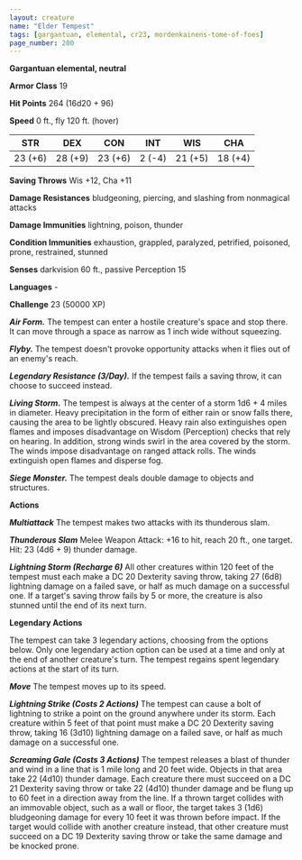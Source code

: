 ```yaml
---
layout: creature
name: "Elder Tempest"
tags: [gargantuan, elemental, cr23, mordenkainens-tome-of-foes]
page_number: 200
---
```


**Gargantuan elemental, neutral**

**Armor Class** 19

**Hit Points** 264  (16d20 + 96)

**Speed** 0 ft., fly 120 ft. (hover)

|   STR   |   DEX   |   CON   |   INT   |   WIS   |   CHA   |
|:-------:|:-------:|:-------:|:-------:|:-------:|:-------:|
| 23 (+6) | 28 (+9) | 23 (+6) | 2 (-4) | 21 (+5) | 18 (+4) |

**Saving Throws** Wis +12, Cha +11

**Damage Resistances** bludgeoning, piercing, and slashing from nonmagical attacks

**Damage Immunities** lightning, poison, thunder

**Condition Immunities** exhaustion, grappled, paralyzed, petrified, poisoned, prone, restrained, stunned

**Senses** darkvision 60 ft., passive Perception 15

**Languages** -

**Challenge** 23 (50000 XP)

***Air Form.*** The tempest can enter a hostile creature's space and stop there. It can move through a space as narrow as 1 inch wide without squeezing.

***Flyby.*** The tempest doesn't provoke opportunity attacks when it flies out of an enemy's reach.

***Legendary Resistance (3/Day).*** If the tempest fails a saving throw, it can choose to succeed instead.

***Living Storm.*** The tempest is always at the center of a storm 1d6 + 4 miles in diameter. Heavy precipitation in the form of either rain or snow falls there, causing the area to be lightly obscured. Heavy rain also extinguishes open flames and imposes disadvantage on Wisdom (Perception) checks that rely on hearing.
In addition, strong winds swirl in the area covered by the storm. The winds impose disadvantage on ranged attack rolls. The winds extinguish open flames and disperse fog.

***Siege Monster.*** The tempest deals double damage to objects and structures.

**Actions**

***Multiattack*** The tempest makes two attacks with its thunderous slam.

***Thunderous Slam*** Melee Weapon Attack: +16 to hit, reach 20 ft., one target. Hit: 23 (4d6 + 9) thunder damage.

***Lightning Storm (Recharge 6)*** All other creatures within 120 feet of the tempest must each make a DC 20 Dexterity saving throw, taking 27 (6d8) lightning damage on a failed save, or half as much damage on a successful one. If a target's saving throw fails by 5 or more, the creature is also stunned until the end of its next turn.

**Legendary Actions**

The tempest can take 3 legendary actions, choosing from the options below. Only one legendary action option can be used at a time and only at the end of another creature's turn. The tempest regains spent legendary actions at the start of its turn.

***Move*** The tempest moves up to its speed.

***Lightning Strike (Costs 2 Actions)*** The tempest can cause a bolt of lightning to strike a point on the ground anywhere under its storm. Each creature within 5 feet of that point must make a DC 20 Dexterity saving throw, taking 16 (3d10) lightning damage on a failed save, or half as much damage on a successful one.

***Screaming Gale (Costs 3 Actions)*** The tempest releases a blast of thunder and wind in a line that is 1 mile long and 20 feet wide. Objects in that area take 22 (4d10) thunder damage. Each creature there must succeed on a DC 21 Dexterity saving throw or take 22 (4d10) thunder damage and be flung up to 60 feet in a direction away from the line. If a thrown target collides with an immovable object, such as a wall or floor, the target takes 3 (1d6) bludgeoning damage for every 10 feet it was thrown before impact. If the target would collide with another creature instead, that other creature must succeed on a DC 19 Dexterity saving throw or take the same damage and be knocked prone.
